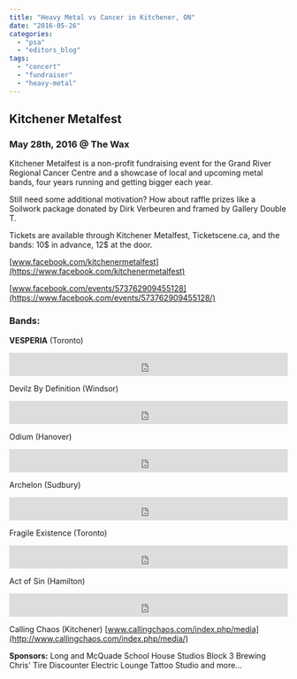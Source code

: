 ```yaml
---
title: "Heavy Metal vs Cancer in Kitchener, ON"
date: "2016-05-26"
categories: 
  - "psa"
  - "editors_blog"
tags: 
  - "concert"
  - "fundraiser"
  - "heavy-metal"
---
```


## Kitchener Metalfest

### May 28th, 2016 @ The Wax

Kitchener Metalfest is a non-profit fundraising event for the Grand River Regional Cancer Centre and a showcase of local and upcoming metal bands, four years running and getting bigger each year.

Still need some additional motivation? How about raffle prizes like a Soilwork package donated by Dirk Verbeuren and framed by Gallery Double T.

Tickets are available through Kitchener Metalfest, Ticketscene.ca, and the bands: 10$ in advance, 12$ at the door.

[www.facebook.com/kitchenermetalfest](https://www.facebook.com/kitchenermetalfest)

[www.facebook.com/events/573762909455128](https://www.facebook.com/events/573762909455128/)

### Bands:

**VESPERIA** (Toronto) 

<iframe style="border: 0; width: 100%; height: 42px;" src="https://bandcamp.com/EmbeddedPlayer/album=3944832765/size=small/bgcol=ffffff/linkcol=0687f5/transparent=true/" width="300" height="150" seamless=""><a href="http://vesperia.bandcamp.com/album/the-iron-tempests-ep">The Iron Tempests EP by VESPERIA</a></iframe>

Devilz By Definition (Windsor) 

<iframe style="border: 0; width: 100%; height: 42px;" src="https://bandcamp.com/EmbeddedPlayer/album=1679402661/size=small/bgcol=ffffff/linkcol=0687f5/transparent=true/" width="300" height="150" seamless=""><a href="http://devilzbydefinition.bandcamp.com/album/the-devilution">The Devilution by Devilz by Definition</a></iframe>

Odium (Hanover) 

<iframe style="border: 0; width: 100%; height: 42px;" src="https://bandcamp.com/EmbeddedPlayer/album=2590388587/size=small/bgcol=ffffff/linkcol=0687f5/transparent=true/" width="300" height="150" seamless=""><a href="http://odium1.bandcamp.com/album/terraform">Terraform by Odium</a></iframe>

Archelon (Sudbury) 

<iframe style="border: 0; width: 100%; height: 42px;" src="https://bandcamp.com/EmbeddedPlayer/album=3309865456/size=small/bgcol=ffffff/linkcol=0687f5/transparent=true/" width="300" height="150" seamless=""><a href="http://archelon1.bandcamp.com/album/bound-by-bloodlines">Bound by Bloodlines by Archelon</a></iframe>

Fragile Existence (Toronto) 

<iframe style="border: 0; width: 100%; height: 42px;" src="https://bandcamp.com/EmbeddedPlayer/album=557463681/size=small/bgcol=ffffff/linkcol=0687f5/transparent=true/" width="300" height="150" seamless=""><a href="http://fragileexistence.bandcamp.com/album/cataclysms-and-beginnings">Cataclysms and Beginnings by Fragile Existence</a></iframe>

Act of Sin (Hamilton) 

<iframe style="border: 0; width: 100%; height: 42px;" src="https://bandcamp.com/EmbeddedPlayer/track=3122171249/size=small/bgcol=ffffff/linkcol=0687f5/transparent=true/" width="300" height="150" seamless=""><a href="http://actofsincanada.bandcamp.com/track/broken-wing-syndrome">Broken Wing Syndrome by Act of Sin</a></iframe>

Calling Chaos (Kitchener) [www.callingchaos.com/index.php/media](http://www.callingchaos.com/index.php/media/)

**Sponsors:** Long and McQuade School House Studios Block 3 Brewing Chris' Tire Discounter Electric Lounge Tattoo Studio and more...

